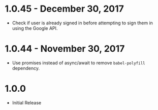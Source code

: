 # 1.0.45 - December 30, 2017
- Check if user is already signed in before attempting to sign them in using the Google API.
# 1.0.44 - November 30, 2017
- Use promises instead of async/await to remove `babel-polyfill` dependency.

# 1.0.0
- Initial Release
